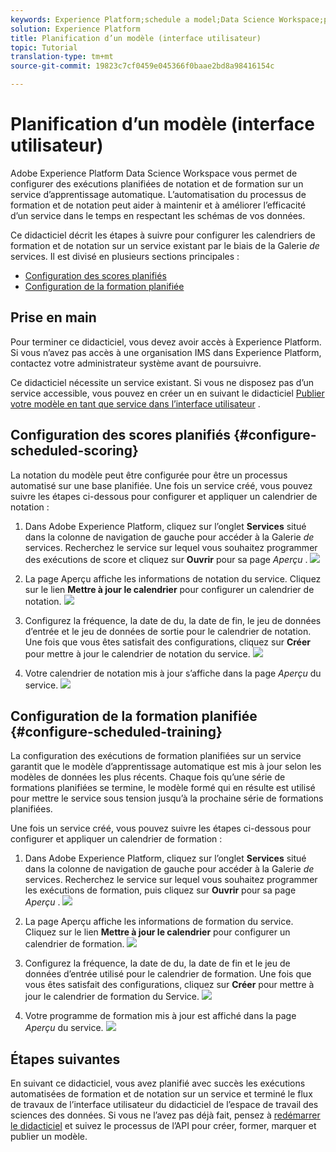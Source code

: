 ```yaml
---
keywords: Experience Platform;schedule a model;Data Science Workspace;popular topics
solution: Experience Platform
title: Planification d’un modèle (interface utilisateur)
topic: Tutorial
translation-type: tm+mt
source-git-commit: 19823c7cf0459e045366f0baae2bd8a98416154c

---
```



# Planification d’un modèle (interface utilisateur)

Adobe Experience Platform Data Science Workspace vous permet de configurer des exécutions planifiées de notation et de formation sur un service d’apprentissage automatique. L’automatisation du processus de formation et de notation peut aider à maintenir et à améliorer l’efficacité d’un service dans le temps en respectant les schémas de vos données.

Ce didacticiel décrit les étapes à suivre pour configurer les calendriers de formation et de notation sur un service existant par le biais de la Galerie *de* services. Il est divisé en plusieurs sections principales :

- [Configuration des scores planifiés](#configure-scheduled-scoring)
- [Configuration de la formation planifiée](#configure-scheduled-training)

## Prise en main

Pour terminer ce didacticiel, vous devez avoir accès à Experience Platform. Si vous n’avez pas accès à une organisation IMS dans Experience Platform, contactez votre administrateur système avant de poursuivre.

Ce didacticiel nécessite un service existant. Si vous ne disposez pas d’un service accessible, vous pouvez en créer un en suivant le didacticiel [Publier votre modèle en tant que service dans l’interface utilisateur](./publish-model-service-ui.md) .

## Configuration des scores planifiés {#configure-scheduled-scoring}

La notation du modèle peut être configurée pour être un processus automatisé sur une base planifiée. Une fois un service créé, vous pouvez suivre les étapes ci-dessous pour configurer et appliquer un calendrier de notation :

1. Dans Adobe Experience Platform, cliquez sur l’onglet **Services** situé dans la colonne de navigation de gauche pour accéder à la Galerie *de* services. Recherchez le service sur lequel vous souhaitez programmer des exécutions de score et cliquez sur **Ouvrir** pour  sa page *Aperçu* .
   ![](../images/models-recipes/schedule/click_to_open.png)

2. La page Aperçu affiche les informations de notation du service. Cliquez sur le lien **Mettre à jour le calendrier** pour configurer un calendrier de notation.
   ![](../images/models-recipes/schedule/service_overview_score.png)

3. Configurez la fréquence, la date de  du, la date de fin, le jeu de données d’entrée et le jeu de données de sortie pour le calendrier de notation. Une fois que vous êtes satisfait des configurations, cliquez sur **Créer** pour mettre à jour le calendrier de notation du service.
   ![](../images/models-recipes/schedule/14_configure_scoring_schedule.png)

4. Votre calendrier de notation mis à jour s’affiche dans la page *Aperçu* du service.
   ![](../images/models-recipes/schedule/service_with_scoring_schedule.png)


## Configuration de la formation planifiée {#configure-scheduled-training}

La configuration des exécutions de formation planifiées sur un service garantit que le modèle d’apprentissage automatique est mis à jour selon les modèles de données les plus récents. Chaque fois qu’une série de formations planifiées se termine, le modèle formé qui en résulte est utilisé pour mettre le service sous tension jusqu’à la prochaine série de formations planifiées.

Une fois un service créé, vous pouvez suivre les étapes ci-dessous pour configurer et appliquer un calendrier de formation :

1. Dans Adobe Experience Platform, cliquez sur l’onglet **Services** situé dans la colonne de navigation de gauche pour accéder à la Galerie *de* services. Recherchez le service sur lequel vous souhaitez programmer les exécutions de formation, puis cliquez sur **Ouvrir** pour  sa page *Aperçu* .
   ![](../images/models-recipes/schedule/click_to_open.png)

2. La page Aperçu affiche les informations de formation du service. Cliquez sur le lien **Mettre à jour le calendrier** pour configurer un calendrier de formation.
   ![](../images/models-recipes/schedule/service_overview_train.png)

3. Configurez la fréquence, la date de  du, la date de fin et le jeu de données d’entrée utilisé pour le calendrier de formation. Une fois que vous êtes satisfait des configurations, cliquez sur **Créer** pour mettre à jour le calendrier de formation du Service.
   ![](../images/models-recipes/schedule/12_configure_training_schedule.png)

4. Votre programme de formation mis à jour est affiché dans la page *Aperçu* du service.
   ![](../images/models-recipes/schedule/service_with_training_schedule.png)

## Étapes suivantes

En suivant ce didacticiel, vous avez planifié avec succès les exécutions automatisées de formation et de notation sur un service et terminé le flux de travaux de l’interface utilisateur du didacticiel de l’espace de travail des sciences des données. Si vous ne l’avez pas déjà fait, pensez à [redémarrer le didacticiel](./create-retails-sales-dataset.md) et suivez le processus de l’API pour créer, former, marquer et publier un modèle.
